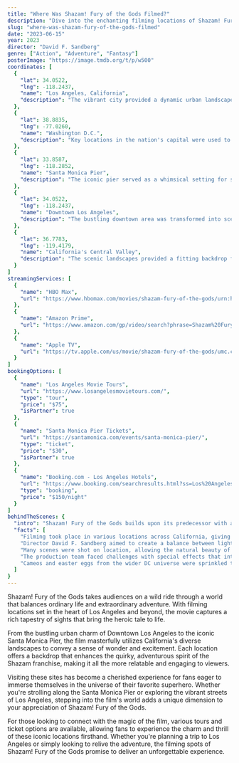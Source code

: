 ```yaml
---
title: "Where Was Shazam! Fury of the Gods Filmed?"
description: "Dive into the enchanting filming locations of Shazam! Fury of the Gods, showcasing a magical blend of fantasy and reality set against striking backdrops."
slug: "where-was-shazam-fury-of-the-gods-filmed"
date: "2023-06-15"
year: 2023
director: "David F. Sandberg"
genre: ["Action", "Adventure", "Fantasy"]
posterImage: "https://image.tmdb.org/t/p/w500"
coordinates: [
  { 
    "lat": 34.0522, 
    "lng": -118.2437, 
    "name": "Los Angeles, California", 
    "description": "The vibrant city provided a dynamic urban landscape for various thrilling scenes."
  },
  { 
    "lat": 38.8835, 
    "lng": -77.0260, 
    "name": "Washington D.C.", 
    "description": "Key locations in the nation's capital were used to emphasize the story's stakes."
  },
  { 
    "lat": 33.8587, 
    "lng": -118.2852, 
    "name": "Santa Monica Pier", 
    "description": "The iconic pier served as a whimsical setting for some of the film's lighter moments."
  },
  { 
    "lat": 34.0522, 
    "lng": -118.2437, 
    "name": "Downtown Los Angeles", 
    "description": "The bustling downtown area was transformed into scenes of both chaos and magic."
  },
  { 
    "lat": 36.7783, 
    "lng": -119.4179, 
    "name": "California's Central Valley", 
    "description": "The scenic landscapes provided a fitting backdrop for the film’s adventurous spirit."
  }
]
streamingServices: [
  {
    "name": "HBO Max",
    "url": "https://www.hbomax.com/movies/shazam-fury-of-the-gods/urn:hbo:feature:GXxMTZwN4HBu8nEABabgd"
  },
  {
    "name": "Amazon Prime",
    "url": "https://www.amazon.com/gp/video/search?phrase=Shazam%20Fury%20of%20the%20Gods"
  },
  {
    "name": "Apple TV",
    "url": "https://tv.apple.com/us/movie/shazam-fury-of-the-gods/umc.cmc.5d4cff5g3b3n6ckno45w8dqgw"
  }
]
bookingOptions: [
  {
    "name": "Los Angeles Movie Tours",
    "url": "https://www.losangelesmovietours.com/",
    "type": "tour",
    "price": "$75",
    "isPartner": true
  },
  {
    "name": "Santa Monica Pier Tickets",
    "url": "https://santamonica.com/events/santa-monica-pier/",
    "type": "ticket",
    "price": "$30",
    "isPartner": true
  },
  {
    "name": "Booking.com - Los Angeles Hotels",
    "url": "https://www.booking.com/searchresults.html?ss=Los%20Angeles",
    "type": "booking",
    "price": "$150/night"
  }
]
behindTheScenes: {
  "intro": "Shazam! Fury of the Gods builds upon its predecessor with an exciting blend of humor, heroics, and heart. The film was brought to life across diverse and imaginative locations, each contributing to the vibrant storytelling and magical ambiance that defines the Shazam universe.",
  "facts": [
    "Filming took place in various locations across California, giving the movie its dynamic mix of settings.",
    "Director David F. Sandberg aimed to create a balance between lightheartedness and epic action, utilizing real-world settings for authenticity.",
    "Many scenes were shot on location, allowing the natural beauty of California to enhance the film's fantastical elements.",
    "The production team faced challenges with special effects that integrated seamlessly with real landscapes, showcasing the blend of fantasy and reality.",
    "Cameos and easter eggs from the wider DC universe were sprinkled throughout, adding layers for fans to discover."
  ]
}
---
```


<ShazamFuryOfTheGodsGuide />

Shazam! Fury of the Gods takes audiences on a wild ride through a world that balances ordinary life and extraordinary adventure. With filming locations set in the heart of Los Angeles and beyond, the movie captures a rich tapestry of sights that bring the heroic tale to life.

From the bustling urban charm of Downtown Los Angeles to the iconic Santa Monica Pier, the film masterfully utilizes California's diverse landscapes to convey a sense of wonder and excitement. Each location offers a backdrop that enhances the quirky, adventurous spirit of the Shazam franchise, making it all the more relatable and engaging to viewers.

Visiting these sites has become a cherished experience for fans eager to immerse themselves in the universe of their favorite superhero. Whether you're strolling along the Santa Monica Pier or exploring the vibrant streets of Los Angeles, stepping into the film's world adds a unique dimension to your appreciation of Shazam! Fury of the Gods.

For those looking to connect with the magic of the film, various tours and ticket options are available, allowing fans to experience the charm and thrill of these iconic locations firsthand. Whether you're planning a trip to Los Angeles or simply looking to relive the adventure, the filming spots of Shazam! Fury of the Gods promise to deliver an unforgettable experience.